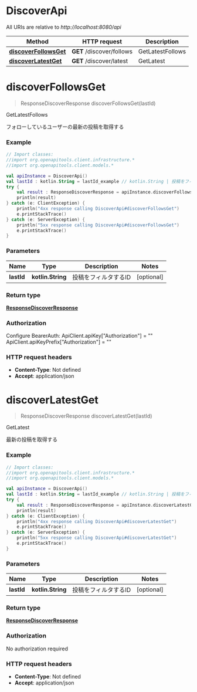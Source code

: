 # DiscoverApi

All URIs are relative to *http://localhost:8080/api*

| Method | HTTP request | Description |
| ------------- | ------------- | ------------- |
| [**discoverFollowsGet**](DiscoverApi.md#discoverFollowsGet) | **GET** /discover/follows | GetLatestFollows |
| [**discoverLatestGet**](DiscoverApi.md#discoverLatestGet) | **GET** /discover/latest | GetLatest |


<a id="discoverFollowsGet"></a>
# **discoverFollowsGet**
> ResponseDiscoverResponse discoverFollowsGet(lastId)

GetLatestFollows

フォローしているユーザーの最新の投稿を取得する

### Example
```kotlin
// Import classes:
//import org.openapitools.client.infrastructure.*
//import org.openapitools.client.models.*

val apiInstance = DiscoverApi()
val lastId : kotlin.String = lastId_example // kotlin.String | 投稿をフィルタするID
try {
    val result : ResponseDiscoverResponse = apiInstance.discoverFollowsGet(lastId)
    println(result)
} catch (e: ClientException) {
    println("4xx response calling DiscoverApi#discoverFollowsGet")
    e.printStackTrace()
} catch (e: ServerException) {
    println("5xx response calling DiscoverApi#discoverFollowsGet")
    e.printStackTrace()
}
```

### Parameters
| Name | Type | Description  | Notes |
| ------------- | ------------- | ------------- | ------------- |
| **lastId** | **kotlin.String**| 投稿をフィルタするID | [optional] |

### Return type

[**ResponseDiscoverResponse**](ResponseDiscoverResponse.md)

### Authorization


Configure BearerAuth:
    ApiClient.apiKey["Authorization"] = ""
    ApiClient.apiKeyPrefix["Authorization"] = ""

### HTTP request headers

 - **Content-Type**: Not defined
 - **Accept**: application/json

<a id="discoverLatestGet"></a>
# **discoverLatestGet**
> ResponseDiscoverResponse discoverLatestGet(lastId)

GetLatest

最新の投稿を取得する

### Example
```kotlin
// Import classes:
//import org.openapitools.client.infrastructure.*
//import org.openapitools.client.models.*

val apiInstance = DiscoverApi()
val lastId : kotlin.String = lastId_example // kotlin.String | 投稿をフィルタするID
try {
    val result : ResponseDiscoverResponse = apiInstance.discoverLatestGet(lastId)
    println(result)
} catch (e: ClientException) {
    println("4xx response calling DiscoverApi#discoverLatestGet")
    e.printStackTrace()
} catch (e: ServerException) {
    println("5xx response calling DiscoverApi#discoverLatestGet")
    e.printStackTrace()
}
```

### Parameters
| Name | Type | Description  | Notes |
| ------------- | ------------- | ------------- | ------------- |
| **lastId** | **kotlin.String**| 投稿をフィルタするID | [optional] |

### Return type

[**ResponseDiscoverResponse**](ResponseDiscoverResponse.md)

### Authorization

No authorization required

### HTTP request headers

 - **Content-Type**: Not defined
 - **Accept**: application/json

